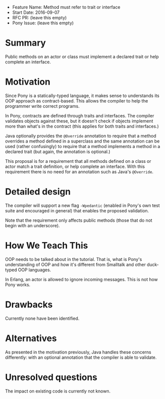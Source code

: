 - Feature Name: Method must refer to trait or interface
- Start Date: 2016-09-07
- RFC PR: (leave this empty)
- Pony Issue: (leave this empty)

# Summary

Public methods on an actor or class must implement a declared trait or help complete an interface.

# Motivation

Since Pony is a statically-typed language, it makes sense to understands its OOP approach as contract-based. This allows the compiler to help the programmer write correct programs.

In Pony, contracts are defined through traits and interfaces. The compiler validates objects against these, but it doesn't check if objects implement more than what's in the contract (this applies for both traits and interfaces.)

Java optionally provides the ``@Override`` annotation to require that a method overrides a method defined in a superclass and the same annotation can be used (rather confusingly) to require that a method implements a method in a declared trait (but again, the annotation is optional.)

This proposal is for a requirement that all methods defined on a class or actor match a trait definition, or help complete an interface. With this requirement there is no need for an annotation such as Java's ``@Override``.

# Detailed design

The compiler will support a new flag ``-Wpedantic`` (enabled in Pony's own test suite and encouraged in general) that enables the proposed validation.

Note that the requirement only affects public methods (those that do not begin with an underscore).

# How We Teach This

OOP needs to be talked about in the tutorial. That is, what is Pony's understanding of OOP and how it's different from Smalltalk and other duck-typed OOP languages.

In Erlang, an actor is allowed to ignore incoming messages. This is not how Pony works.

# Drawbacks

Currently none have been identified.

# Alternatives

As presented in the motivation previously, Java handles these concerns differently: with an optional annotation that the compiler is able to validate.

# Unresolved questions

The impact on existing code is currently not known.
